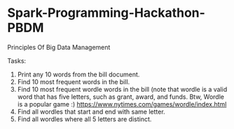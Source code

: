 # Spark-Programming-Hackathon-PBDM

Principles Of Big Data Management

Tasks: 

1. Print any 10 words from the bill document.   
2. Find 10 most frequent words in the bill.   
3. Find 10 most frequent wordle words in the bill (note that wordle is a valid word that has five letters, such as grant, award, and funds. Btw, Wordle is a popular game :) https://www.nytimes.com/games/wordle/index.html    
4. Find all wordles that start and end with same letter.    
5. Find all wordles where all 5 letters are distinct.   
